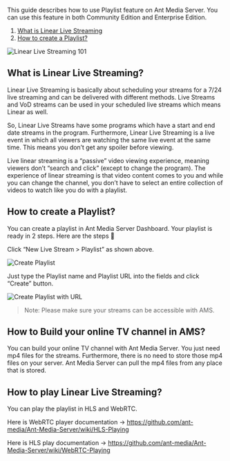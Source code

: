 This guide describes how to use Playlist feature on Ant Media Server. You can use this feature in both Community Edition and Enterprise Edition.

1. [What is Linear Live Streaming](#1-what-is-linear-live-streams)
2. [How to create a Playlist?](#2-how-to-create-a-playlist)

![Linear Live Streaming 101](https://antmedia.io/wp-content/uploads/2020/07/ant-media-server-linear-live-stream-101.jpg)

## What is Linear Live Streaming?
Linear Live Streaming is basically about scheduling your streams for a 7/24 live streaming and can be delivered with different methods. Live Streams and VoD streams can be used in your scheduled live streams which means Linear as well.

So, Linear Live Streams have some programs which have a start and end date streams in the program. Furthermore, Linear Live Streaming is a live event in which all viewers are watching the same live event at the same time. This means you don’t get any spoiler before viewing.

Live linear streaming is a “passive” video viewing experience, meaning viewers don’t “search and click” (except to change the program). The experience of linear streaming is that video content comes to you and while you can change the channel, you don’t have to select an entire collection of videos to watch like you do with a playlist.

## How to create a Playlist?
You can create a playlist in Ant Media Server Dashboard. Your playlist is ready in 2 steps. Here are the steps 🙂

Click “New Live Stream > Playlist” as shown above.

![Create Playlist](https://antmedia.io/wp-content/uploads/2020/06/ant-media-server-new-playlist.jpg)

Just type the Playlist name and Playlist URL into the fields and click “Create” button.

![Create Playlist with URL](https://antmedia.io/wp-content/uploads/2020/06/ant-media-server-create-playlist.png)

> Note: Please make sure your streams can be accessible with AMS.

## How to Build your online TV channel in AMS?

You can build your online TV channel with Ant Media Server. You just need mp4 files for the streams. Furthermore, there is no need to store those mp4 files on your server. Ant Media Server can pull the mp4 files from any place that is stored.

## How to play Linear Live Streaming?

You can play the playlist in HLS and WebRTC.

Here is WebRTC player documentation -> https://github.com/ant-media/Ant-Media-Server/wiki/HLS-Playing

Here is HLS play documentation -> https://github.com/ant-media/Ant-Media-Server/wiki/WebRTC-Playing

